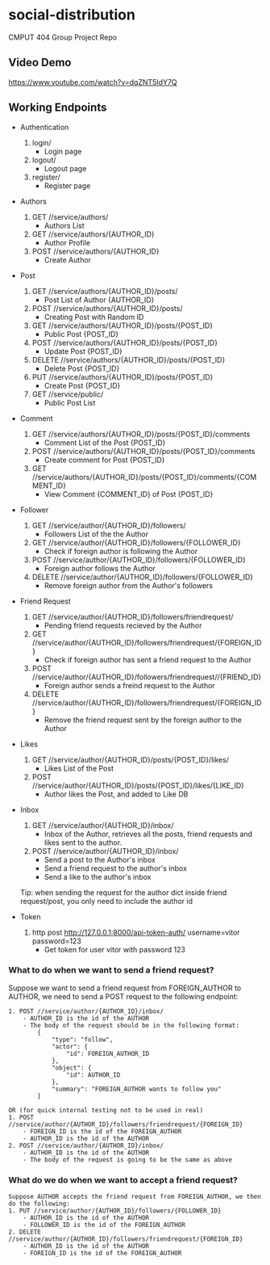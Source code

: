 # social-distribution

CMPUT 404 Group Project Repo

## Video Demo
https://www.youtube.com/watch?v=dqZNT5IdY7Q


## Working Endpoints
* Authentication
    1. login/                                                   
        - Login page
    2. logout/                                                 
        - Logout page
    3. register/                                                
        - Register page

* Authors
    1. GET //service/authors/                                   
        - Authors List
    2. GET //service/authors/{AUTHOR_ID}                        
        - Author Profile
    3. POST //service/authors/{AUTHOR_ID}                       
        - Create Author
        
* Post
    1. GET //service/authors/{AUTHOR_ID}/posts/                                   
        - Post List of Author {AUTHOR_ID}
    2. POST //service/authors/{AUTHOR_ID}/posts/                       
        - Creating Post with Random ID 
    3. GET //service/authors/{AUTHOR_ID}/posts/{POST_ID}                       
        - Public Post {POST_ID}
    4. POST //service/authors/{AUTHOR_ID}/posts/{POST_ID}
        - Update Post {POST_ID} 
    5. DELETE //service/authors/{AUTHOR_ID}/posts/{POST_ID}
        - Delete Post {POST_ID}
    6. PUT //service/authors/{AUTHOR_ID}/posts/{POST_ID}
        - Create Post {POST_ID}
    7. GET //service/public/
        - Public Post List
        
* Comment
    1. GET //service/authors/{AUTHOR_ID}/posts/{POST_ID}/comments              
        - Comment List of the Post {POST_ID}
    2. POST //service/authors/{AUTHOR_ID}/posts/{POST_ID}/comments
        - Create comment for Post {POST_ID}
    3. GET //service/authors/{AUTHOR_ID}/posts/{POST_ID}/comments/{COMMENT_ID}
        - View Comment {COMMENT_ID} of Post {POST_ID}

* Follower
    1. GET //service/author/{AUTHOR_ID}/followers/              
        - Followers List of the the Author
    2. GET //service/author/{AUTHOR_ID}/followers/{FOLLOWER_ID} 
        - Check if foreign author is following the Author
    3. POST //service/author/{AUTHOR_ID}/followers/{FOLLOWER_ID}
        - Foreign author follows the Author
    4. DELETE //service/author/{AUTHOR_ID}/followers/{FOLLOWER_ID} 
        - Remove foreign author from the Author's followers

* Friend Request
    1. GET //service/author/{AUTHOR_ID}/followers/friendrequest/
        - Pending friend requests recieved by the Author
    2. GET //service/author/{AUTHOR_ID}/followers/friendrequest/{FOREIGN_ID} 
        - Check if foreign author has sent a friend request to the Author
    3. POST //service/author/{AUTHOR_ID}/followers/friendrequest//{FRIEND_ID}    
        - Foreign author sends a freind request to the Author
    4. DELETE //service/author/{AUTHOR_ID}/followers/friendrequest/{FOREIGN_ID}  
        - Remove the friend request sent by the foreign author to the Author

* Likes
    1. GET //service/author/{AUTHOR_ID}/posts/{POST_ID}/likes/  
        - Likes List of the Post
    2. POST //service/author/{AUTHOR_ID}/posts/{POST_ID}/likes/{LIKE_ID} 
        - Author likes the Post, and added to Like DB

* Inbox
    1. GET //service/author/{AUTHOR_ID}/inbox/                  
        - Inbox of the Author, retrieves all the posts, friend requests and likes sent to the author.
    2. POST //service/author/{AUTHOR_ID}/inbox/                 
        - Send a post to the Author's inbox
        - Send a friend request to the author's inbox
        - Send a like to the author's inbox

    Tip: when sending the request for the author dict inside friend request/post, you only
        need to include the author id

* Token
    1. http post http://127.0.0.1:8000/api-token-auth/ username=vitor password=123
        - Get token for user vitor with password 123

### What to do when we want to send a friend request?

 Suppose we want to send a friend request from FOREIGN_AUTHOR to AUTHOR, we need to send a POST request to the following endpoint:
 
    1. POST //service/author/{AUTHOR_ID}/inbox/
        - AUTHOR_ID is the id of the AUTHOR
        - The body of the request should be in the following format:
            {
                "type": "follow",
                "actor": {
                    "id": FOREIGN_AUTHOR_ID
                },
                "object": {
                    "id": AUTHOR_ID
                },
                "summary": "FOREIGN_AUTHOR wants to follow you"
            }

    OR (for quick internal testing not to be used in real)
    1. POST //service/author/{AUTHOR_ID}/followers/friendrequest/{FOREIGN_ID}
        - FOREIGN_ID is the id of the FOREIGN_AUTHOR
        - AUTHOR_ID is the id of the AUTHOR
    2. POST //service/author/{AUTHOR_ID}/inbox/
        - AUTHOR_ID is the id of the AUTHOR
        - The body of the request is going to be the same as above
    
### What do we do when we want to accept a friend request?
    Suppose AUTHOR accepts the friend request from FOREIGN_AUTHOR, we then do the following:
    1. PUT //service/author/{AUTHOR_ID}/followers/{FOLLOWER_ID}
        - AUTHOR_ID is the id of the AUTHOR
        - FOLLOWER_ID is the id of the FOREIGN_AUTHOR
    2. DELETE //service/author/{AUTHOR_ID}/followers/friendrequest/{FOREIGN_ID}
        - AUTHOR_ID is the id of the AUTHOR
        - FOREIGN_ID is the id of the FOREIGN_AUTHOR
    
